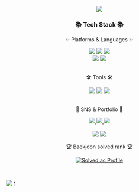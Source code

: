 <div align=center>
	<img src="https://capsule-render.vercel.app/api?type=waving&color=auto&height=200&section=header&text=현우의%20Github!&fontSize=90" />	
</div>
<div align=center>
	<h3>📚 Tech Stack 📚</h3>
	<p>✨ Platforms & Languages ✨</p>
</div>
<div align="center">
	<img src="https://img.shields.io/badge/Java-007396?style=flat&logo=Conda-Forge&logoColor=white" />
	<img src="https://img.shields.io/badge/HTML5-E34F26?style=flat&logo=HTML5&logoColor=white" />
	<img src="https://img.shields.io/badge/MySQL-4479A1?style=flat&logo=MySQL&logoColor=white" />
  <br>
  <img src="https://img.shields.io/badge/python-3776AB?style=flat&logo=MySQL&logoColor=white" />
  <img src="https://img.shields.io/badge/c-A8B9CC?style=flat&logo=MySQL&logoColor=white" />
</div>
<br>
<div align=center>
	<p>🛠 Tools 🛠</p>
</div>
<div align=center>
	<img src="https://img.shields.io/badge/Eclipse%20IDE-2C2255?style=flat&logo=EclipseIDE&logoColor=white" />
	<img src="https://img.shields.io/badge/Visual%20Studio%20Code-007ACC?style=flat&logo=VisualStudioCode&logoColor=white" />
	<img src="https://img.shields.io/badge/GitHub-181717?style=flat&logo=GitHub&logoColor=white" />
</div>
<br>
<div align=center>
	<p>🎨 SNS & Portfolio 🎨</p>
</div>
<div align=center>
	<a href="https://blog.naver.com/shw0391">
		<img src="https://img.shields.io/badge/Blog-FF9800?style=flat&logo=Blogger&logoColor=white" />
	</a>
	<a href="https://www.instagram.com/h_w_03/">
		<img src="https://img.shields.io/badge/instagram-E4405F?style=flat&logo=Instagram&logoColor=white" />
	</a>
	<a href="https://www.facebook.com/profile.php?id=100028339580243">
		<img src="https://img.shields.io/badge/facebook-0866FF?style=flat&logo=Facebook&logoColor=white" />
	</a>
	<br>
</div>
<div align=center>
	<br>
<img src="https://github-readme-stats.vercel.app/api/top-langs/?username=shw0391&layout=compact">
<img src="https://github-readme-stats.vercel.app/api?username=shw0391&show_icons=true">


<br>
<p>🏆 Baekjoon solved rank 🏆</p>
	
[![Solved.ac Profile](http://mazassumnida.wtf/api/v2/generate_badge?boj=shw0391)](https://solved.ac/kycasdzxc)
</div>
<br>

![](./profile-3d-contrib/profile-season-animate.svg)
1

<!--
**shw0391/shw0391** is a ✨ _special_ ✨ repository because its `README.md` (this file) appears on your GitHub profile.

Here are some ideas to get you started:


- 🔭 I’m currently working on ...
- 🌱 I’m currently learning ...
- 👯 I’m looking to collaborate on ...
- 🤔 I’m looking for help with ...
- 💬 Ask me about ...
- 📫 How to reach me: ...
- 😄 Pronouns: ...
- ⚡ Fun fact: ...
-->

